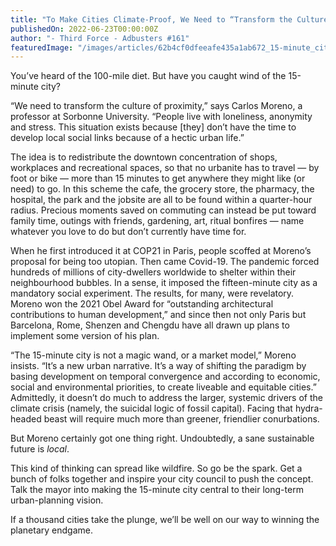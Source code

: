 ```yaml
---
title: "To Make Cities Climate-Proof, We Need to “Transform the Culture of Proximity”"
publishedOn: 2022-06-23T00:00:00Z
author: "- Third Force - Adbusters #161"
featuredImage: "/images/articles/62b4cf0dfeeafe435a1ab672_15-minute_city_600_1.jpg"
---
```


You’ve heard of the 100-mile diet. But have you caught wind of the 15-minute city?

“We need to transform the culture of proximity,” says Carlos Moreno, a professor at Sorbonne University. “People live with loneliness, anonymity and stress. This situation exists because [they] don’t have the time to develop local social links because of a hectic urban life.”

The idea is to redistribute the downtown concentration of shops, workplaces and recreational spaces, so that no urbanite has to travel — by foot or bike — more than 15 minutes to get anywhere they might like (or need) to go. In this scheme the cafe, the grocery store, the pharmacy, the hospital, the park and the jobsite are all to be found within a quarter-hour radius. Precious moments saved on commuting can instead be put toward family time, outings with friends, gardening, art, ritual bonfires — name whatever you love to do but don’t currently have time for.

When he first introduced it at COP21 in Paris, people scoffed at Moreno’s proposal for being too utopian. Then came Covid-19. The pandemic forced hundreds of millions of city-dwellers worldwide to shelter within their neighbourhood bubbles. In a sense, it imposed the fifteen-minute city as a mandatory social experiment. The results, for many, were revelatory. Moreno won the 2021 Obel Award for “outstanding architectural contributions to human development,” and since then not only Paris but Barcelona, Rome, Shenzen and Chengdu have all drawn up plans to implement some version of his plan.

“The 15-minute city is not a magic wand, or a market model,” Moreno insists. “It’s a new urban narrative. It’s a way of shifting the paradigm by basing development on temporal convergence and according to economic, social and environmental priorities, to create liveable and equitable cities.” Admittedly, it doesn’t do much to address the larger, systemic drivers of the climate crisis (namely, the suicidal logic of fossil capital). Facing that hydra-headed beast will require much more than greener, friendlier conurbations.

But Moreno certainly got one thing right. Undoubtedly, a sane sustainable future is *local*.

This kind of thinking can spread like wildfire. So go be the spark. Get a bunch of folks together and inspire your city council to push the concept. Talk the mayor into making the 15-minute city central to their long-term urban-planning vision.

If a thousand cities take the plunge, we’ll be well on our way to winning the planetary endgame.
